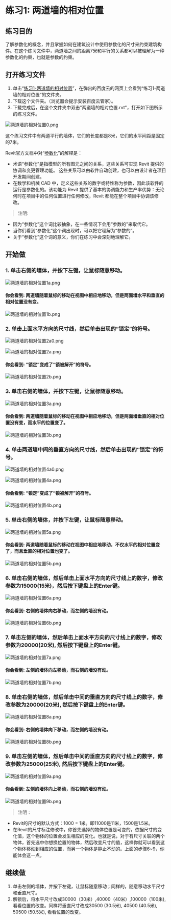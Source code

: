 # 练习1: 两道墙的相对位置

## 练习目的

了解参数化的概念，并且掌握如何在建筑设计中使用参数化的尺寸来约束建筑构件。在这个练习文件中，两道墙之间的距离7米和平行的关系都可以被理解为一种参数化的约束，也就是参数的约束。

## 打开练习文件

1. 单击“[练习1-两道墙的相对位置](http://pan.baidu.com/s/1dElp7ot)”，在弹出的百度云的网页上会看到“练习1-两道墙的相对位置”的文件夹。
2. 下载这个文件夹。（浏览器会提示安装百度云管家）。
3. 下载完成后，在这个文件夹中双击"两道墙的相对位置.rvt"，打开如下图所示的练习文件。

![两道墙的相对位置0.png](/images/两道墙的相对位置/两道墙的相对位置0.png)

这个练习文件中有两道平行的墙体，它们的长度都是8米，它们的水平间距是固定的7米。

Revit官方文档中对“[参数化](https://knowledge.autodesk.com/support/revit-products/getting-started/caas/CloudHelp/cloudhelp/2014/ENU/Revit/files/GUID-71F2C8EE-2A90-4076-A6C7-702082566DDF-htm.html)”的解释是：

- 术语“参数化”是指模型的所有图元之间的关系，这些关系可实现 Revit 提供的协调和变更管理功能。 这些关系可以由软件自动创建，也可以由设计者在项目开发期间创建。
- 在数学和机械 CAD 中，定义这些关系的数字或特性称为参数，因此该软件的运行是参数化的。该功能为 Revit 提供了基本的协调能力和生产率优势：无论何时在项目中的任何位置进行任何修改，Revit 都能在整个项目中协调该修改。

> 注明:
>  
- 因为“参数化”这个词比较抽象，在一些情况下会用“参数的”来取代它。
- 当你们看到“参数化”这个词出现时，可以把它理解为“参数的”。
- 关于“参数化”这个词的意义，你们在练习中会深刻地理解它。

## 开始做

### 1. 单击右侧的墙体，并按下左键，让鼠标随意移动。

![两道墙的相对位置1a.png](/images/两道墙的相对位置/两道墙的相对位置1a.png)

#### 你会看到: 两道墙随着鼠标的移动在视图中相应地移动，但是两面墙水平和垂直的相对位置没有变。

![两道墙的相对位置1b.png](/images/两道墙的相对位置/两道墙的相对位置1b.png)

### 2. 单击上面水平方向的尺寸线，然后单击出现的“锁定”的符号。

![两道墙的相对位置2a0.png](/images/两道墙的相对位置/两道墙的相对位置2a0.png)

![两道墙的相对位置2a.png](/images/两道墙的相对位置/两道墙的相对位置2a.png)

#### 你会看到: “锁定”变成了“锁被解开”的符号。

![两道墙的相对位置2b.png](/images/两道墙的相对位置/两道墙的相对位置2b.png)

### 3. 单击右侧的墙体，并按下左键，让鼠标随意移动。
 
![两道墙的相对位置3a.png](/images/两道墙的相对位置/两道墙的相对位置3a.png)

#### 你会看到: 两道墙随着鼠标的移动在视图中相应地移动，但是两面墙垂直的相对位置没有变，而水平的位置变了。

![两道墙的相对位置3b.png](/images/两道墙的相对位置/两道墙的相对位置3b.png)

### 4. 单击两道墙中间的垂直方向的尺寸线，然后单击出现的“锁定”的符号。

![两道墙的相对位置4a0.png](/images/两道墙的相对位置/两道墙的相对位置4a0.png)

![两道墙的相对位置4a.png](/images/两道墙的相对位置/两道墙的相对位置4a.png)

#### 你会看到: “锁定”变成了“锁被解开”的符号。

![两道墙的相对位置4b.png](/images/两道墙的相对位置/两道墙的相对位置4b.png)

### 5. 单击右侧的墙体，并按下左键，让鼠标随意移动。

![两道墙的相对位置5a.png](/images/两道墙的相对位置/两道墙的相对位置5a.png)

#### 你会看到: 两道墙随着鼠标的移动在视图中相应地移动，不仅水平的相对位置变了，而且垂直的相对位置也变了。

![两道墙的相对位置5b.png](/images/两道墙的相对位置/两道墙的相对位置5b.png)

### 6. 单击右侧的墙体，然后单击上面水平方向的尺寸线上的数字，修改参数为15000(15米)，然后按下键盘上的Enter键。

![两道墙的相对位置6a.png](/images/两道墙的相对位置/两道墙的相对位置6a.png)

#### 你会看到: 右侧的墙体向右移动，而左侧的墙没有动。

![两道墙的相对位置6b.png](/images/两道墙的相对位置/两道墙的相对位置6b.png)

### 7. 单击左侧的墙体，然后单击上面水平方向的尺寸线上的数字，修改参数为20000(20米), 然后按下键盘上的Enter键。

![两道墙的相对位置7a.png](/images/两道墙的相对位置/两道墙的相对位置7a.png)

#### 你会看到: 左侧的墙体向左移动，而右侧的墙没有动。

![两道墙的相对位置7b.png](/images/两道墙的相对位置/两道墙的相对位置7b.png)

### 8. 单击右侧的墙体，然后单击中间的垂直方向的尺寸线上的数字，修改参数为20000(20米), 然后按下键盘上的Enter键。

![两道墙的相对位置8a.png](/images/两道墙的相对位置/两道墙的相对位置8a.png)

#### 你会看到: 右侧的墙体向下移动，而左侧的墙没有动。

![两道墙的相对位置8b.png](/images/两道墙的相对位置/两道墙的相对位置8b.png)

### 9. 单击左侧的墙体，然后单击中间的垂直方向的尺寸线上的数字，修改参数为25000(25米), 然后按下键盘上的Enter键。

![两道墙的相对位置9a.png](/images/两道墙的相对位置/两道墙的相对位置9a.png)

#### 你会看到: 左侧的墙体向上移动，而右侧的墙没有动。

![两道墙的相对位置9b.png](/images/两道墙的相对位置/两道墙的相对位置9b.png)

> 注明：
>
- Revit的尺寸的默认方式：1000 = 1米。即11000是11米，1500是1.5米。
- 在Revit的尺寸标注修改中，你首先选择的物体位置是可变的，依据尺寸的变化值，这个物体的位置会发生相应的变化。也就是说，对于有尺寸关联的两个物体，首先选中你想换位置的物体，然后改变尺寸的值，这样你就可以看到这个物体移动到相应的位置，而另一个物体是静止不动的。上面的步骤6~9，你能体会这一点。

## 继续做

1. 单击左侧的墙体，并按下左键，让鼠标随意移动；同样的，随意移动水平尺寸和垂直尺寸。
2. 解锁后，将水平尺寸改成30000（30米）,40000（40米）,100000（100米), 看看位置的改变。同样将垂直尺寸改成30500 (30.5米), 40500 (40.5米), 50500 (50.5米), 看看位置的改变。














